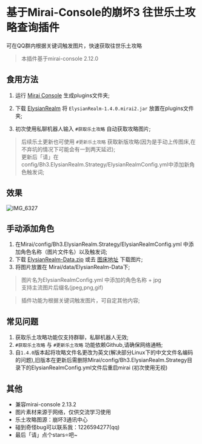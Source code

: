 # 基于Mirai-Console的崩坏3 往世乐土攻略查询插件

可在QQ群内根据关键词触发图片，快速获取往世乐土攻略

> 本插件基于mirai-console 2.12.0

## 食用方法

1. 运行 [Mirai Console](https://github.com/mamoe/mirai) 生成plugins文件夹;

2. 下载 [ElysianRealm](https://github.com/MskTim/Bh3-ElysianRealm-Strategy/releases) 将 `ElysianRealm-1.4.0.mirai2.jar` 放置在plugins文件夹;

3. 初次使用私聊机器人输入 `#获取乐土攻略` 自动获取攻略图片;

> 后续乐土更新也可使用 `#更新乐土攻略` 获取新版攻略(因为是手动上传图床,在不弃坑的情况下可能会有一到两天延迟);  
> 更新后「请」在config/Bh3.ElysianRealm.Strategy/ElysianRealmConfig.yml中添加新角色触发词;

## 效果

![IMG_6327](https://user-images.githubusercontent.com/87525977/187026836-b4310fe8-b213-4249-91f3-e0864f8c4d84.PNG)


## 手动添加角色


1. 在Mirai/config/Bh3.ElysianRealm.Strategy/ElysianRealmConfig.yml 中添加角色名称（图片文件名）以及触发词;
2. 下载 [ElysianRealm-Data.zip](https://github.com/MskTim/ElysianRealm-Data/releases) 或去 [图床地址](https://github.com/MskTim/ElysianRealm-Data) 下载图片;
3. 将图片放置在 Mirai/data/ElysianRealm-Data下;

> 图片名为ElysianRealmConfig.yml 中添加的角色名称 + jpg  
  支持主流图片后缀名(jpeg,png,gif)

> 插件功能为根据关键词触发图片，可自定其他内容;
## 常见问题
1. 获取乐土攻略功能仅支持群聊，私聊机器人无效;
2.  `#获取乐土攻略` 与 `#更新乐土攻略` 功能依赖Github,请确保网络通畅;
3. 自`1.4.0`版本起将攻略文件名更改为英文(解决部分Linux下的中文文件名编码的问题),旧版本在更新后需删除Mirai/config/Bh3.ElysianRealm.Strategy目录下的ElysianRealmConfig.yml文件后重启mirai (初次使用无视)
## 其他
- 兼容mirai-console 2.13.2
- 图片素材来源于网络，仅供交流学习使用
- 乐土攻略图源：崩坏3通讯中心
- 碰到奇怪bug可以联系我：1226594277(qq)
- 最后「请」点个stars⭐吧~
